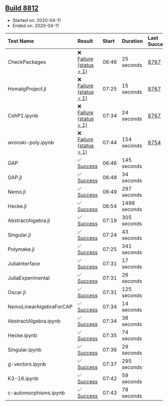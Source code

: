 ## [Build 8812](https://oscarci.mathematik.uni-kl.de/job/oscar/8812/)

* Started on: 2020-04-11
* Ended on: 2020-04-11

| Test Name    | Result | Start | Duration | Last Success | First Failure |
|:-------------|:-------|:------|:---------|:-------------|:--------------|
| CheckPackages | ❌ [Failure (status = 1)](https://oscarci.mathematik.uni-kl.de/job/oscar/8812/artifact/logs/build-8812/CheckPackages.log) | 06:46 | 25 seconds | [8767](https://oscarci.mathematik.uni-kl.de/job/oscar/8767/) | [8768](https://oscarci.mathematik.uni-kl.de/job/oscar/8768/) |
| HomalgProject.jl | ❌ [Failure (status = 1)](https://oscarci.mathematik.uni-kl.de/job/oscar/8812/artifact/logs/build-8812/HomalgProject.jl.log) | 07:25 | 15 seconds | [8767](https://oscarci.mathematik.uni-kl.de/job/oscar/8767/) | [8768](https://oscarci.mathematik.uni-kl.de/job/oscar/8768/) |
| CohP1.ipynb | ❌ [Failure (status = 1)](https://oscarci.mathematik.uni-kl.de/job/oscar/8812/artifact/logs/build-8812/CohP1.ipynb.log) | 07:34 | 24 seconds | [8767](https://oscarci.mathematik.uni-kl.de/job/oscar/8767/) | [8768](https://oscarci.mathematik.uni-kl.de/job/oscar/8768/) |
| wronski-poly.ipynb | ❌ [Failure (status = 1)](https://oscarci.mathematik.uni-kl.de/job/oscar/8812/artifact/logs/build-8812/wronski-poly.ipynb.log) | 07:44 | 154 seconds | [8754](https://oscarci.mathematik.uni-kl.de/job/oscar/8754/) | [8755](https://oscarci.mathematik.uni-kl.de/job/oscar/8755/) |
| GAP | ✅ [Success](https://oscarci.mathematik.uni-kl.de/job/oscar/8812/artifact/logs/build-8812/GAP.log) | 06:46 | 145 seconds |  |  |
| GAP.jl | ✅ [Success](https://oscarci.mathematik.uni-kl.de/job/oscar/8812/artifact/logs/build-8812/GAP.jl.log) | 06:48 | 34 seconds |  |  |
| Nemo.jl | ✅ [Success](https://oscarci.mathematik.uni-kl.de/job/oscar/8812/artifact/logs/build-8812/Nemo.jl.log) | 06:49 | 297 seconds |  |  |
| Hecke.jl | ✅ [Success](https://oscarci.mathematik.uni-kl.de/job/oscar/8812/artifact/logs/build-8812/Hecke.jl.log) | 06:54 | 1498 seconds |  |  |
| AbstractAlgebra.jl | ✅ [Success](https://oscarci.mathematik.uni-kl.de/job/oscar/8812/artifact/logs/build-8812/AbstractAlgebra.jl.log) | 07:19 | 305 seconds |  |  |
| Singular.jl | ✅ [Success](https://oscarci.mathematik.uni-kl.de/job/oscar/8812/artifact/logs/build-8812/Singular.jl.log) | 07:24 | 43 seconds |  |  |
| Polymake.jl | ✅ [Success](https://oscarci.mathematik.uni-kl.de/job/oscar/8812/artifact/logs/build-8812/Polymake.jl.log) | 07:25 | 341 seconds |  |  |
| JuliaInterface | ✅ [Success](https://oscarci.mathematik.uni-kl.de/job/oscar/8812/artifact/logs/build-8812/JuliaInterface.log) | 07:31 | 17 seconds |  |  |
| JuliaExperimental | ✅ [Success](https://oscarci.mathematik.uni-kl.de/job/oscar/8812/artifact/logs/build-8812/JuliaExperimental.log) | 07:31 | 26 seconds |  |  |
| Oscar.jl | ✅ [Success](https://oscarci.mathematik.uni-kl.de/job/oscar/8812/artifact/logs/build-8812/Oscar.jl.log) | 07:31 | 125 seconds |  |  |
| NemoLinearAlgebraForCAP | ✅ [Success](https://oscarci.mathematik.uni-kl.de/job/oscar/8812/artifact/logs/build-8812/NemoLinearAlgebraForCAP.log) | 07:34 | 14 seconds |  |  |
| AbstractAlgebra.ipynb | ✅ [Success](https://oscarci.mathematik.uni-kl.de/job/oscar/8812/artifact/logs/build-8812/AbstractAlgebra.ipynb.log) | 07:34 | 38 seconds |  |  |
| Hecke.ipynb | ✅ [Success](https://oscarci.mathematik.uni-kl.de/job/oscar/8812/artifact/logs/build-8812/Hecke.ipynb.log) | 07:35 | 74 seconds |  |  |
| Singular.ipynb | ✅ [Success](https://oscarci.mathematik.uni-kl.de/job/oscar/8812/artifact/logs/build-8812/Singular.ipynb.log) | 07:36 | 29 seconds |  |  |
| g-vectors.ipynb | ✅ [Success](https://oscarci.mathematik.uni-kl.de/job/oscar/8812/artifact/logs/build-8812/g-vectors.ipynb.log) | 07:37 | 295 seconds |  |  |
| K3-16.ipynb | ✅ [Success](https://oscarci.mathematik.uni-kl.de/job/oscar/8812/artifact/logs/build-8812/K3-16.ipynb.log) | 07:42 | 59 seconds |  |  |
| c-automorphisms.ipynb | ✅ [Success](https://oscarci.mathematik.uni-kl.de/job/oscar/8812/artifact/logs/build-8812/c-automorphisms.ipynb.log) | 07:43 | 78 seconds |  |  |
